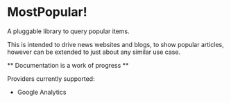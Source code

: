 # MostPopular! #

A pluggable library to query popular items.

This is intended to drive news websites and blogs, to show popular articles, however can be extended to just about any similar use case.

** Documentation is a work of progress **

Providers currently supported:
- Google Analytics

